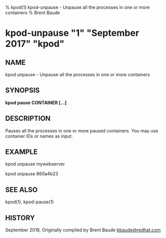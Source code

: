 % kpod(1) kpod-unpause - Unpause all the processes in one or more containers
% Brent Baude
# kpod-unpause "1" "September 2017" "kpod"

## NAME
kpod unpause - Unpause all the processes in one or more containers

## SYNOPSIS
**kpod pause CONTAINER [...]**

## DESCRIPTION
Pauses all the processes in one or more paused containers.  You may use container IDs or names as input.

## EXAMPLE

kpod unpause mywebserver

kpod unpause 860a4b23

## SEE ALSO
kpod(1), kpod-pause(1)

## HISTORY
September 2018, Originally compiled by Brent Baude <bbaude@redhat.com>
